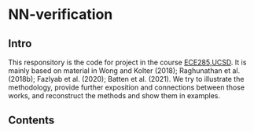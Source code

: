 # NN-verification

## Intro
This responsitory is the code for project in the course [ECE285,UCSD](https://zhengy09.github.io/ECE285/project.html).
It is mainly based on material in Wong and Kolter (2018); Raghunathan et al.
(2018b); Fazlyab et al. (2020); Batten et al. (2021). We try to illustrate the methodology, provide
further exposition and connections between those works, and reconstruct the methods and show
them in examples.

## Contents
